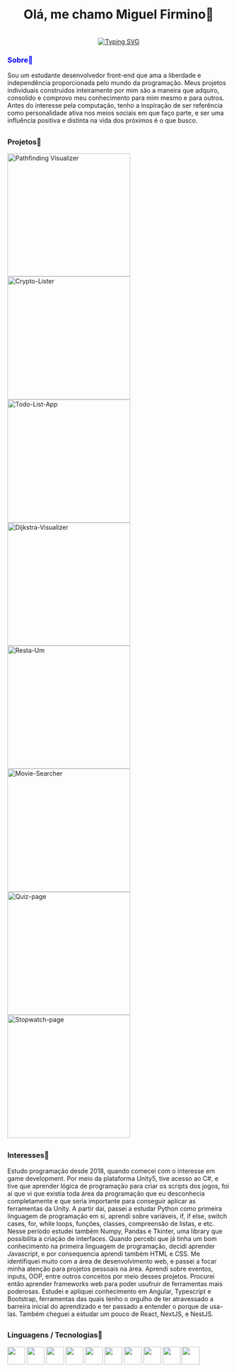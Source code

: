 <div align="center">
  
# Olá, me chamo Miguel Firmino👋

<br>
<a href="https://git.io/typing-svg"><img src="https://readme-typing-svg.demolab.com?font=Fira+Code&pause=1000&color=FFFFFF&background=FFFFFF00&center=true&width=435&lines=Open+For+Work!;Artist+and+Art+Lover!;Architect+of+Human's+Needs." alt="Typing SVG" /></a>
</div>

<h3 style="color:blue">Sobre🏴</h3>

Sou um estudante desenvolvedor front-end que ama a liberdade e independência proporcionada pelo mundo da programação. Meus projetos individuais construidos inteiramente por mim são a maneira que adquiro, consolido e comprovo meu conhecimento para mim mesmo e para outros. Antes do interesse pela computação, tenho a inspiração de ser referência como personalidade ativa nos meios sociais em que faço parte, e ser uma influência positiva e distinta na vida dos próximos é o que busco.

##
<h3>Projetos🏴</h3>

<a href="https://github.com/MiguelFirmino/pathfinding-visualizer"><img width="278" src="https://denvercoder1-github-readme-stats.vercel.app/api/pin/?username=MiguelFirmino&repo=pathfinding-visualizer&theme=react&bg_color=1F222E&title_color=F85D7F&hide_border=true&icon_color=F8D866&show_icons=false" alt="Pathfinding Visualizer"></a>
<a href="https://github.com/MiguelFirmino/Crypto-Lister"><img width="278" src="https://denvercoder1-github-readme-stats.vercel.app/api/pin/?username=MiguelFirmino&repo=Crypto-Lister&theme=react&bg_color=1F222E&title_color=F85D7F&hide_border=true&icon_color=F8D866&show_icons=false" alt="Crypto-Lister"></a>
<a href="https://github.com/MiguelFirmino/Todo-List-App"><img width="278" src="https://denvercoder1-github-readme-stats.vercel.app/api/pin/?username=MiguelFirmino&repo=Todo-List-App&theme=react&bg_color=1F222E&title_color=F85D7F&hide_border=true&icon_color=F8D866&show_icons=false" alt="Todo-List-App"></a>
<a href="https://github.com/MiguelFirmino/Dijkstra-Visualizer"><img width="278" src="https://denvercoder1-github-readme-stats.vercel.app/api/pin/?username=MiguelFirmino&repo=Dijkstra-Visualizer&theme=react&bg_color=1F222E&title_color=F85D7F&hide_border=true&icon_color=F8D866&show_icons=false" alt="Dijkstra-Visualizer"></a>
<a href="https://github.com/MiguelFirmino/Resta-Um"><img width="278" src="https://denvercoder1-github-readme-stats.vercel.app/api/pin/?username=MiguelFirmino&repo=Resta-Um&theme=react&bg_color=1F222E&title_color=F85D7F&hide_border=true&icon_color=F8D866&show_icons=false" alt="Resta-Um"></a>
<a href="https://github.com/MiguelFirmino/Movie-Searcher"><img width="278" src="https://denvercoder1-github-readme-stats.vercel.app/api/pin/?username=MiguelFirmino&repo=Movie-Searcher&theme=react&bg_color=1F222E&title_color=F85D7F&hide_border=true&icon_color=F8D866&show_icons=false" alt="Movie-Searcher"></a>
<a href="https://github.com/MiguelFirmino/Quiz-page"><img width="278" src="https://denvercoder1-github-readme-stats.vercel.app/api/pin/?username=MiguelFirmino&repo=Quiz-page&theme=react&bg_color=1F222E&title_color=F85D7F&hide_border=true&icon_color=F8D866&show_icons=false" alt="Quiz-page"></a>
<a href="https://github.com/MiguelFirmino/Stopwatch-page"><img width="278" src="https://denvercoder1-github-readme-stats.vercel.app/api/pin/?username=MiguelFirmino&repo=Stopwatch-page&theme=react&bg_color=1F222E&title_color=F85D7F&hide_border=true&icon_color=F8D866&show_icons=false" alt="Stopwatch-page"></a>


##
<h3>Interesses🏴</h3>

Estudo programação desde 2018, quando comecei com o interesse em game development. Por meio da plataforma Unity5, tive acesso ao C#, e tive que aprender lógica de programação para criar os scripts dos jogos, foi aí que vi que existia toda área da programação que eu desconhecia completamente e que seria importante para conseguir aplicar as ferramentas da Unity. A partir daí, passei a estudar Python como primeira linguagem de programação em si, aprendi sobre variáveis, if, if else, switch cases, for, while loops, funções, classes, compreensão de listas, e etc. Nesse período estudei também Numpy, Pandas e Tkinter, uma library que possibilita a criação de interfaces. Quando percebi que já tinha um bom conhecimento na primeira linguagem de programação, decidi aprender Javascript, e por consequencia aprendi também HTML e CSS. Me identifiquei muito com a área de desenvolvimento web, e passei a focar minha atenção para projetos pessoais na área. Aprendi sobre eventos, inputs, OOP, entre outros conceitos por meio desses projetos. Procurei então aprender frameworks web para poder usufruir de ferramentas mais poderosas. Estudei e apliquei conhecimento em Angular, Typescript e Bootstrap, ferramentas das quais tenho o orgulho de ter atravessado a barreira inicial do aprendizado e ter passado a entender o porque de usa-las. Também cheguei a estudar um pouco de React, NextJS, e NestJS.

## 
<h3>Linguagens / Tecnologias🏴</h3>
<div>
  <img width="40px" height="40px" src="https://cdn.jsdelivr.net/gh/devicons/devicon/icons/html5/html5-original-wordmark.svg" />
  <img width="40px" height="40px" src="https://cdn.jsdelivr.net/gh/devicons/devicon/icons/css3/css3-original-wordmark.svg" />
  <img width="40px" height="40px" padding-right="10px" src="https://cdn.jsdelivr.net/gh/devicons/devicon/icons/javascript/javascript-original.svg" />
  <img width="40px" height="40px" src="https://cdn.jsdelivr.net/gh/devicons/devicon/icons/python/python-original.svg" />
  <img width="40px" height="40px" src="https://cdn.jsdelivr.net/gh/devicons/devicon/icons/react/react-original.svg" />
  <img width="40px" height="40px" src="https://cdn.jsdelivr.net/gh/devicons/devicon/icons/angularjs/angularjs-plain.svg" />
  <img width="40px" height="40px" src="https://cdn.jsdelivr.net/gh/devicons/devicon/icons/bootstrap/bootstrap-original.svg" />
  <img width="40px" height="40px" src="https://cdn.jsdelivr.net/gh/devicons/devicon/icons/php/php-original.svg" />
  <img width="40px" height="40px" src="https://cdn.worldvectorlogo.com/logos/rxjs-1.svg" />
  <img width="40px" height="40px" src="https://cdn.jsdelivr.net/gh/devicons/devicon/icons/git/git-original.svg" />
</div>

<!--## Estou Trabalhando Em🏴 -->


<!--

**MiguelFirmino/MiguelFirmino** is a ✨ _special_ ✨ repository because its `README.md` (this file) appears on your GitHub profile.

- 🔭 I’m currently working on ...
- 🌱 I’m currently learning ...
- 👯 I’m looking to collaborate on ...
- 🤔 I’m looking for help with ...
- 💬 Ask me about ...
- 📫 How to reach me: ...
- 😄 Pronouns: ...
- ⚡ Fun fact: ...
-->
